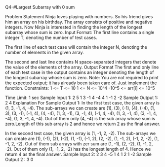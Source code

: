 Q4-#Largest Subarray with 0 sum

Problem Statement
Ninja loves playing with numbers. So his friend gives him an array on his birthday. The array consists of positive and negative integers. Now Ninja is interested in finding the length of the longest subarray whose sum is zero.
Input Format:
The first line contains a single integer T, denoting the number of test cases. 

The first line of each test case will contain the integer N, denoting the number of elements in the given array.

The second and last line contains N space-separated integers that denote the value of the elements of the array.
Output Format
The first and only line of each test case in the output contains an integer denoting the length of the longest subarray whose sum is zero.
Note:
You are not required to print the expected output; it has already been taken care of. Just implement the function.
Constraints:
1 <= T <= 10
1 <= N <= 10^4
-10^5 <= arr[i] <= 10^5

Time Limit: 1 sec
Sample Input 1:
2 
5
1 3 -1 4 -4
4
1 -1 2 -2 
Sample Output 1:
2
4 
Explanation For Sample Output 1:
In the first test case, the given array is (1, 3, -1, 4, -4). The sub-arrays we can create are (1), (3), (-1), (4), (-4), (1, 3), (3, -1), (-1, 4), (4, -4), (1, 3, -1), (3, -1, 4), (-1, 4, -4), (1, 3, -1, 4), (3, -1, 4, -4), (1, 3, -1, 4, -4). Out of them only (4, -4) is the sub array whose sum is zero.Length of this sub array is 2 and hence we return 2 as the final answer.

In the second test case, the given array is (1, -1, 2, -2). The sub-arrays we can create are (1), (-1), (2), (-2), (1, -1), (-1, 2), (2, -2), (1, -1, 2), (-1, 2, -2), (1, -1, 2, -2). Out of them sub arrays with zer sum are (1, -1), (2, -2), (1, -1, 2, -2). Out of them only (1, -1, 2, -2) has the longest length of 4. Hence we return 4 as the final answer.
Sample Input 2:
2 
3
4 -5 1
4
1 2 1 -2
Sample Output 2 :
3
0
